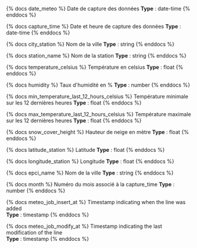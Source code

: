 {% docs date_meteo %}
Date de capture des données
**Type** : date-time
{% enddocs %}

{% docs capture_time %}
Date et heure de capture des données
**Type** : date-time
{% enddocs %}

{% docs city_station %}
Nom de la ville
**Type** : string
{% enddocs %}

{% docs station_name %}
Nom de la station
**Type** : string
{% enddocs %}

{% docs temperature_celsius %}
Température en celsius
**Type** : float
{% enddocs %}

{% docs humidity %}
Taux d'humidité en %
**Type** : number
{% enddocs %}

{% docs min_temperature_last_12_hours_celsius %}
Température minimale sur les 12 dernières heures
**Type** : float
{% enddocs %}

{% docs max_temperature_last_12_hours_celsius %}
Température maximale sur les 12 dernières heures
**Type** : float
{% enddocs %}

{% docs snow_cover_height %}
Hauteur de neige en mètre
**Type** : float
{% enddocs %}

{% docs latitude_station %}
Latitude
**Type** : float
{% enddocs %}

{% docs longitude_station %}
Longitude
**Type** : float
{% enddocs %}

{% docs epci_name %}
Nom de la ville
**Type** : string
{% enddocs %}

{% docs month %}
Numéro du mois associé à la capture_time
**Type** : number
{% enddocs %}

{% docs meteo_job_insert_at %}
Timestamp indicating when the line was added  
**Type** : timestamp
{% enddocs %}

{% docs meteo_job_modify_at %}
Timestamp indicating the last modification of the line  
**Type** : timestamp
{% enddocs %}

